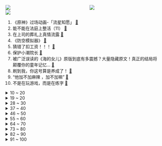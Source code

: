 <div >
	<a style="float:left;width:55%;" href = "https://github.com/anuraghazra/github-readme-stats">
	 <img src = "https://github-readme-stats.vercel.app/api?username=iuuuuuaena&theme=buefy&show_icons=true"/>
	</a>
	<a  style="float:right;width:45%" href = "https://github.com/anuraghazra/github-readme-stats">
	 <img  src="https://github-readme-stats.vercel.app/api/top-langs/?username=anuraghazra&layout=compact"/>
	</a>
	</div>

[![](https://img.shields.io/badge/jxd-@jxdgogogo.xyz-yellowgreen.svg)](https://www.jxdgogogo.xyz)<br>
1. 《原神》过场动画-「流星知愿」 [:link:](//www.bilibili.com/video/BV1Zh4y1x7RL) <br>
2. 能不能在法庭上整活（11） [:link:](//www.bilibili.com/video/BV1eh4y1o7v7) <br>
3. 在上司的葬礼上真情流露 [:link:](//www.bilibili.com/video/BV15L411z7P5) <br>
4. 《防空模拟器》 [:link:](//www.bilibili.com/video/BV1qk4y1x72X) <br>
5. 猜错了扣工资！！！ [:link:](//www.bilibili.com/video/BV1nu4y1f78E) <br>
6. 保护小潮院长 [:link:](//www.bilibili.com/video/BV1rM4y1v7Vo) <br>
7. 被广泛误读的《海的女儿》原版到底有多震撼？大量隐藏原文！真正的结局将颠覆你的童年记忆… [:link:](//www.bilibili.com/video/BV1Zm4y1t7AX) <br>
8. 刷到我，你这号算是养成了！ [:link:](//www.bilibili.com/video/BV1Rz4y1B7xP) <br>
9. “他加不加麻辣 ，加不加嘛” [:link:](//www.bilibili.com/video/BV1Ju4y1f7gb) <br>
10. 不是在玩游戏，而是在练字 [:link:](//www.bilibili.com/video/BV1QL411i77K) <br>
<details>
<summary>10 ~ 20</summary>

11. 和比自己小五岁的女友结婚是种什么体验？ [:link:](//www.bilibili.com/video/BV1Nh411c7pu) <br>
12. 住手啊！要看不过来了！2023年7月新番导视！【泛式】 [:link:](//www.bilibili.com/video/BV1sd4y1f7j6) <br>
13. 当外地人第一次吃云南烧烤时，刚上菜就懵圈了…… [:link:](//www.bilibili.com/video/BV1xk4y1x7Ay) <br>
14. 自费给学生买大虾 看到孩子们吃的开心健康 感觉一切付出都是值得地 当看到学生把虾包起来要带回家留给奶奶吃的时候 真的觉得他们很懂事 我真的好爱他们啊 [:link:](//www.bilibili.com/video/BV1Fs4y1B7K7) <br>
15. 《崩坏：星穹铁道》1.1版本PV：「银河漫游」 [:link:](//www.bilibili.com/video/BV1XT41147q3) <br>
16. 欢迎来到大学生的世界，高考生们。 [:link:](//www.bilibili.com/video/BV1ZV4y1B7Df) <br>
17. 【原神恶搞】绮良良：救命啊 有个坏女人要杀我… [:link:](//www.bilibili.com/video/BV1jT41147NV) <br>
18. 520单身小伙出门卖花给情侣，结果路人… [:link:](//www.bilibili.com/video/BV11N411y7Mt) <br>
19. 以为是只白斩鸡，一刀下去好震惊！ [:link:](//www.bilibili.com/video/BV1Th411c7q5) <br>
</details>
<details>
<summary>19 ~ 20</summary>

20. 当你不知道要和兄弟一起跳舞…… [:link:](//www.bilibili.com/video/BV1p24y1A7vw) <br>
21. “我知道 她妈妈是妓女嘛”｜救赎 [:link:](//www.bilibili.com/video/BV1Lh411c7Rn) <br>
22. 探秘美国排名第一餐厅，¥6000吃了啥？我竟然觉得很值！！ [:link:](//www.bilibili.com/video/BV1Fo4y1378D) <br>
23. 听好多小伙伴说在报纸上看见我啦！谢谢你们~我会加油加油 [:link:](//www.bilibili.com/video/BV1Jm4y1b7Ce) <br>
24. 黄金杰斯vs峡谷宗师炼金 赛前竟然写论文？真金白银vs最强王者 [:link:](//www.bilibili.com/video/BV1VX4y1h79Q) <br>
25. 六天六种人民风景 第二天 泰山…… [:link:](//www.bilibili.com/video/BV16P411Q79Z) <br>
26. 疯狂吹爆！2023迪士尼炸裂神作《小美人鱼》！ [:link:](//www.bilibili.com/video/BV1ws4y1B7Ap) <br>
27. 师傅，俺来送你上西天啦！ [:link:](//www.bilibili.com/video/BV1i24y1N75x) <br>
28. 可是我还活着 [:link:](//www.bilibili.com/video/BV1Am4y1b7E7) <br>
</details>
<details>
<summary>28 ~ 30</summary>

29. 真的会有人按下这个按钮吗？？？ [:link:](//www.bilibili.com/video/BV1So4y1g7JZ) <br>
30. 她忘记所有却记得他的样子 [:link:](//www.bilibili.com/video/BV1vk4y1x7eu) <br>
31. 【星穹铁道】打架不如打麻将 [:link:](//www.bilibili.com/video/BV1Lc411G7Kx) <br>
32. 【原神手书】卡维「 没有理想的人不伤心 」 [:link:](//www.bilibili.com/video/BV1Dh4y1o7vx) <br>
33. 记得谢谢小狗狗哦～ [:link:](//www.bilibili.com/video/BV1Ss4y1q7ti) <br>
34. 别急，我先吃吃吃吃吃吃吃吃吃吃吃 [:link:](//www.bilibili.com/video/BV1Zo4y1g7wK) <br>
35. 让17位UP主续写同一段旋律，结果居然...? [:link:](//www.bilibili.com/video/BV1sX4y1h7yK) <br>
36. 11个人莫名汇集在一个旅馆，每隔一段时间有人死掉，高分经典《致命ID》 [:link:](//www.bilibili.com/video/BV16N411y7jE) <br>
37. 第一次cosplay出门，没想到居然… [:link:](//www.bilibili.com/video/BV17d4y1f77f) <br>
</details>
<details>
<summary>37 ~ 40</summary>

38. 小心家里的伪人！！！ [:link:](//www.bilibili.com/video/BV1fV4y1B7C1) <br>
39. 薛之谦和他的冤种伴舞，别人开演唱会是唱歌的，他是来演小品的 [:link:](//www.bilibili.com/video/BV1Gd4y1f7xz) <br>
40. 土著人一个愚蠢的制度 却值得全人类学习!【思维实验室】 [:link:](//www.bilibili.com/video/BV14o4y1g7Y8) <br>
41. 20首血洗B站的二次元音乐（2009-2023年，每一首都是顶流！） [:link:](//www.bilibili.com/video/BV1fh4y1o7D7) <br>
42. 续作扎堆！经典回归！2023七月新番扫雷推荐！ [:link:](//www.bilibili.com/video/BV1Vd4y1f7km) <br>
43. 没见过世面真好呀，吃什么都会很香 [:link:](//www.bilibili.com/video/BV1Kh411c73G) <br>
44. [SPECIAL VIDEO] SEVENTEEN - ‘April shower’ Live Clip [:link:](//www.bilibili.com/video/BV14d4y1f7LV) <br>
45. 52岁演济公，晚年卖房、出家、赔光家产，人生比济公传奇！ [:link:](//www.bilibili.com/video/BV1Xo4y1g7GP) <br>
46. 这个游戏出现在21世纪还是太怪了 [:link:](//www.bilibili.com/video/BV1KP411R72H) <br>
</details>
<details>
<summary>46 ~ 50</summary>

47. 校园版多巴胺穿搭，最后有彩蛋！！！ [:link:](//www.bilibili.com/video/BV14s4y1T7My) <br>
48. 通往夏天的隧道，再见的出口 [:link:](//www.bilibili.com/video/BV1cP411R7Xx) <br>
49. 各地人的车技有多厉害？ [:link:](//www.bilibili.com/video/BV1uu411s7Zy) <br>
50. 工业化流水线洗狗 [:link:](//www.bilibili.com/video/BV1FM4y1i79V) <br>
51. 能将一群小猫咪从小养成猪是一件超级自豪的事情 [:link:](//www.bilibili.com/video/BV1Lm4y1b7ep) <br>
52. 在奢侈品店旁卖平价奶茶！蜜雪冰城卷得动国外吗？【阿Test正经比比】 [:link:](//www.bilibili.com/video/BV1ou411W717) <br>
53. 新手下厨关于调料收藏这一个就够了，15个必买调料做9个家常味道，手把手教你炸厨房 [:link:](//www.bilibili.com/video/BV1DP41197Dj) <br>
54. 做个毕设还能断电啊... [:link:](//www.bilibili.com/video/BV1Au411s7oh) <br>
55. 本想做一只自带进化系统的老虎，却穿越到异界孤岛，既然做不成咸虎，那便成为至高无上的存在！ [:link:](//www.bilibili.com/video/BV1yc411A7UM) <br>
</details>
<details>
<summary>55 ~ 60</summary>

56. 伍佰给别人写的歌是什么水平?丨HOPICO [:link:](//www.bilibili.com/video/BV1uM4y1B751) <br>
57. 大家觉得 AI有一天真的会取代人类吗？ [:link:](//www.bilibili.com/video/BV1Mu4y1f7Hz) <br>
58. 【原神】国 王 轮 流 做，明 天 到 我 家 [:link:](//www.bilibili.com/video/BV1fu411W7mW) <br>
59. 被老婆夸是全世界最会做猪蹄的男人。 [:link:](//www.bilibili.com/video/BV1Eh4y14789) <br>
60. 模拟宇宙的终极真理 一局此生无悔的究极伤害 硬核推演 [:link:](//www.bilibili.com/video/BV1gT411474b) <br>
61. 《ikun话》-第66届格莱美最佳歌曲！2分半ikun纯享版 全网首发！！ [:link:](//www.bilibili.com/video/BV1Mm4y1b7EB) <br>
62. 电池包纯裸暴力测试！谁会先起火？特斯拉vs小鹏vs奥特能 [:link:](//www.bilibili.com/video/BV1qd4y1f73q) <br>
63. 大家真以后少评论伤人的话吧，都觉得只是轻踩了一下，但是千军万马踩过…… [:link:](//www.bilibili.com/video/BV1ek4y1x73m) <br>
64. 我们竟然算出了杰瑞的房子有多大？结果居然是.... [:link:](//www.bilibili.com/video/BV18N411y7D6) <br>
</details>
<details>
<summary>64 ~ 70</summary>

65. 【阿斗】45万人打出8.6分，如果你很久没出门了，一定要来看看这部电影！《白日梦想家》 [:link:](//www.bilibili.com/video/BV1QP41197RC) <br>
66. 元歌：这都能给我反杀了？ [:link:](//www.bilibili.com/video/BV1nu4y1f7p8) <br>
67. 火柴人 VS 我的世界系列 第三十一集 终极矿车竞赛 （Ultimate Minecart Race） [:link:](//www.bilibili.com/video/BV1Wh4y1s7Zd) <br>
68. 社死！cos泰裤辣，女友感动哭了！ [:link:](//www.bilibili.com/video/BV1Eh411c7gH) <br>
69. 不用破产，哈根达斯球也能吃到撑！ [:link:](//www.bilibili.com/video/BV1RV4y1B7gN) <br>
70. “就让风刮” [:link:](//www.bilibili.com/video/BV1eu4y1f7hm) <br>
71. 完了！意外被女友发现我有另外一个手机…她被里面的东西吓到了？！ [:link:](//www.bilibili.com/video/BV1vN411y7z6) <br>
72. 看几遍曹操盖饭都觉得好笑哈哈哈！ [:link:](//www.bilibili.com/video/BV11M4y1v7v8) <br>
73. 我真的好困好困好困......好....Zzzz.....zzzzzz [:link:](//www.bilibili.com/video/BV1Lh411c7DF) <br>
</details>
<details>
<summary>73 ~ 80</summary>

74. 宝贝，这就是高考后的世界～ [:link:](//www.bilibili.com/video/BV1sd4y1f7kA) <br>
75. 我在游戏里建了个茅房？？【森林之子#2】 [:link:](//www.bilibili.com/video/BV1Ts4y1i7Zo) <br>
76. 【low君】《刁蛮公主》：这剧的男女主人设放现在都很能打！！！ [:link:](//www.bilibili.com/video/BV1vu4y1f7f6) <br>
77. “临时抱佛脚”叫说唱，那《果宝特攻》差哪？网友：完爆！ [:link:](//www.bilibili.com/video/BV1Xc411A7EN) <br>
78. 以前从来没想过，自己有能力为家乡做点事情，这是第一个，但肯定不会是最后一个！ [:link:](//www.bilibili.com/video/BV1Kk4y1W7iF) <br>
79. 躲猫猫的最高境界就是不躲！ [:link:](//www.bilibili.com/video/BV1ak4y1x7xF) <br>
80. 突 然 想 兜 风 [:link:](//www.bilibili.com/video/BV1Fc411P7ts) <br>
81. Vicetone发行歌曲回顾 part 2（附带新歌） [:link:](//www.bilibili.com/video/BV1sX4y1h79F) <br>
82. 寝室里那位超会吃的大爹 [:link:](//www.bilibili.com/video/BV1FM4y1i788) <br>
</details>
<details>
<summary>82 ~ 90</summary>

83. 《影之刃零》首曝：PlayStation全球发布会实机PV [:link:](//www.bilibili.com/video/BV17M4y1i7uq) <br>
84. "这是一个能造成世界末日的甜甜圈！" [:link:](//www.bilibili.com/video/BV1xX4y1y78Q) <br>
85. 俩队友挂机 “万一赢了呢”？史上最难翻盘！ [:link:](//www.bilibili.com/video/BV1Yk4y1x7QZ) <br>
86. 等等..！自动售货机那么可爱正常吗！？..❤️ [:link:](//www.bilibili.com/video/BV1ez4y1B7dd) <br>
87. 被误解500年的神作：低级快乐如何摧毁人类？小众视角解读《人间乐园》 [:link:](//www.bilibili.com/video/BV1wM4y1i7Z8) <br>
88. 老板...你忘关投屏了... [:link:](//www.bilibili.com/video/BV17L411z7ER) <br>
89. “初识不知曲中意，再听已是曲中人...” [:link:](//www.bilibili.com/video/BV1TX4y1h7ER) <br>
90. 球2前147分钟究竟埋藏了多少细节？《流浪地球2》全片解析07 [:link:](//www.bilibili.com/video/BV1g24y1N7wn) <br>
91. 不管养什么都会变大的景元将军！ [:link:](//www.bilibili.com/video/BV1ys4y1q7yN) <br>
</details>
<details>
<summary>91 ~ 100</summary>

92. 【传染病简史5】狂犬病：例无虚发，病死率99.99%的不治之症 [:link:](//www.bilibili.com/video/BV1nd4y1f7Lo) <br>
93. 【TF家族】《一起去做的N件事》第二十五件事：海南行3-万宁出海记 [:link:](//www.bilibili.com/video/BV17z4y1B72V) <br>
94. 渔民意外钓出毁灭世界的巨物？可怕到SAN值清零的游戏！ [:link:](//www.bilibili.com/video/BV1vL411B7ha) <br>
95. 我的世界：当我把36个镐子粘在一起！ [:link:](//www.bilibili.com/video/BV1QL411i7et) <br>
96. 我弟害怕了 [:link:](//www.bilibili.com/video/BV1Lu411s7Y9) <br>
97. 多巴胺女孩 Colorful day. [:link:](//www.bilibili.com/video/BV13k4y1x7G2) <br>
98. 【罗翔】张三成了植物人，配偶和父母，谁能决定拔管？ [:link:](//www.bilibili.com/video/BV1Fg4y1c7yB) <br>
99. 【速效休息】20分钟躺平冥想，重启大脑提高专注力 |考生必备 [:link:](//www.bilibili.com/video/BV1nm4y1t7t5) <br>
100. 碧蓝航线x西湖龙井非遗，逸仙联动限定换装「清茶氤氲」免费上线！ [:link:](//www.bilibili.com/video/BV1Bh4y1x7XC) <br>
</details>
